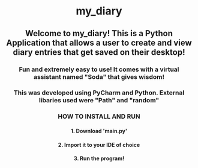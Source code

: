 <div><div align="center">
  
<h1> my_diary </h1>
  
<h2> Welcome to my_diary! This is a Python Application that allows a user to create and view diary entries that get saved on their desktop! </h2>

<h3> Fun and extremely easy to use! It comes with a virtual assistant named "Soda" that gives wisdom! </h3>

<h3>This was developed using PyCharm and Python. External libaries used were "Path" and "random" </h3>

<h3>HOW TO INSTALL AND RUN </h3>

<h4> 1. Download 'main.py' </h4>
<h4> 2. Import it to your IDE of choice </h4>
<h4> 3. Run the program! </h4>

</div>

